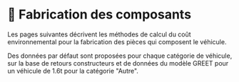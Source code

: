 # 🔧 Fabrication des composants

Les pages suivantes décrivent les méthodes de calcul du coût environnemental pour la fabrication des pièces qui composent le véhicule.

Des données par défaut sont proposées pour chaque catégorie de véhicule, sur la base de retours constructeurs et de données du modèle GREET pour un véhicule de 1.6t pour la catégorie "Autre".
